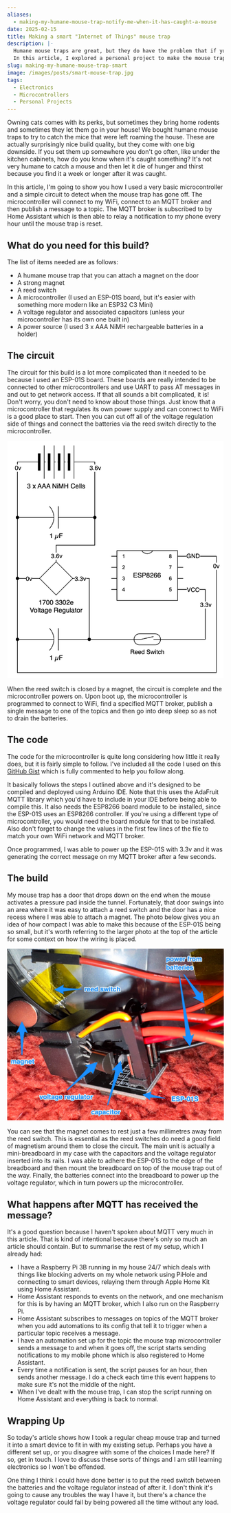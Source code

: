 ```yaml
---
aliases:
  - making-my-humane-mouse-trap-notify-me-when-it-has-caught-a-mouse
date: 2025-02-15
title: Making a smart "Internet of Things" mouse trap
description: |-
  Humane mouse traps are great, but they do have the problem that if you don't notice they've caught something, they're not so humane any more.
  In this article, I explored a personal project to make the mouse trap smarter so it can notify me when a mouse has been caught.
slug: making-my-humane-mouse-trap-smart
image: /images/posts/smart-mouse-trap.jpg
tags:
  - Electronics
  - Microcontrollers
  - Personal Projects
---
```


Owning cats comes with its perks, but sometimes they bring home rodents and sometimes they let them go in your house!
We bought humane mouse traps to try to catch the mice that were left roaming the house.
These are actually surprisingly nice build quality, but they come with one big downside.
If you set them up somewhere you don't go often, like under the kitchen cabinets, how do you know when it's caught something?
It's not very humane to catch a mouse and then let it die of hunger and thirst because you find it a week or longer after it was caught.

In this article, I'm going to show you how I used a very basic microcontroller and a simple circuit to detect when the mouse trap has gone off.
The microcontroller will connect to my WiFi, connect to an MQTT broker and then publish a message to a topic.
The MQTT broker is subscribed to by Home Assistant which is then able to relay a notification to my phone every hour until the mouse trap is reset.

## What do you need for this build?

The list of items needed are as follows:

- A humane mouse trap that you can attach a magnet on the door
- A strong magnet
- A reed switch
- A microcontroller (I used an ESP-01S board, but it's easier with something more modern like an ESP32 C3 Mini)
- A voltage regulator and associated capacitors (unless your microcontroller has its own one built in)
- A power source (I used 3 x AAA NiMH rechargeable batteries in a holder)

## The circuit

The circuit for this build is a lot more complicated than it needed to be because I used an ESP-01S board.
These boards are really intended to be connected to other microcontrollers and use UART to pass AT messages in and out to get network access.
If that all sounds a bit complicated, it is!
Don't worry, you don't need to know about those things.
Just know that a microcontroller that regulates its own power supply and can connect to WiFi is a good place to start.
Then you can cut off all of the voltage regulation side of things and connect the batteries via the reed switch directly to the microcontroller.

![The human mouse trap microcontroller circuit diagram](circuit-diagram.png)

When the reed switch is closed by a magnet, the circuit is complete and the microcontroller powers on.
Upon boot up, the microcontroller is programmed to connect to WiFi, find a specified MQTT broker, publish a single message to one of the topics and then go into deep sleep so as not to drain the batteries.

## The code

The code for the microcontroller is quite long considering how little it really does, but it is fairly simple to follow.
I've included all the code I used on this [GitHub Gist](https://gist.github.com/sdjmchattie/cb33a9a196ec428d351d6c41acd6353f) which is fully commented to help you follow along.

It basically follows the steps I outlined above and it's designed to be compiled and deployed using Arduino IDE.
Note that this uses the AdaFruit MQTT library which you'd have to include in your IDE before being able to compile this.
It also needs the ESP8266 board module to be installed, since the ESP-01S uses an ESP8266 controller.
If you're using a different type of microcontroller, you would need the board module for that to be installed.
Also don't forget to change the values in the first few lines of the file to match your own WiFi network and MQTT broker.

Once programmed, I was able to power up the ESP-01S with 3.3v and it was generating the correct message on my MQTT broker after a few seconds.

## The build

My mouse trap has a door that drops down on the end when the mouse activates a pressure pad inside the tunnel.
Fortunately, that door swings into an area where it was easy to attach a reed switch and the door has a nice recess where I was able to attach a magnet.
The photo below gives you an idea of how compact I was able to make this because of the ESP-01S being so small, but it's worth referring to the larger photo at the top of the article for some context on how the wiring is placed.

![The electronics attached to the mouse trap](electronics-close-up.jpg)

You can see that the magnet comes to rest just a few millimetres away from the reed switch.
This is essential as the reed switches do need a good field of magnetism around them to close the circuit.
The main unit is actually a mini-breadboard in my case with the capacitors and the voltage regulator inserted into its rails.
I was able to adhere the ESP-01S to the edge of the breadboard and then mount the breadboard on top of the mouse trap out of the way.
Finally, the batteries connect into the breadboard to power up the voltage regulator, which in turn powers up the microcontroller.

## What happens after MQTT has received the message?

It's a good question because I haven't spoken about MQTT very much in this article.
That is kind of intentional because there's only so much an article should contain.
But to summarise the rest of my setup, which I already had:

- I have a Raspberry Pi 3B running in my house 24/7 which deals with things like blocking adverts on my whole network using PiHole and connecting to smart devices, relaying them through Apple Home Kit using Home Assistant.
- Home Assistant responds to events on the network, and one mechanism for this is by having an MQTT broker, which I also run on the Raspberry Pi.
- Home Assistant subscribes to messages on topics of the MQTT broker when you add automations to its config that tell it to trigger when a particular topic receives a message.
- I have an automation set up for the topic the mouse trap microcontroller sends a message to and when it goes off, the script starts sending notifications to my mobile phone which is also registered to Home Assistant.
- Every time a notification is sent, the script pauses for an hour, then sends another message.
  I do a check each time this event happens to make sure it's not the middle of the night.
- When I've dealt with the mouse trap, I can stop the script running on Home Assistant and everything is back to normal.

## Wrapping Up

So today's article shows how I took a regular cheap mouse trap and turned it into a smart device to fit in with my existing setup.
Perhaps you have a different set up, or you disagree with some of the choices I made here?
If so, get in touch.
I love to discuss these sorts of things and I am still learning electronics so I won't be offended.

One thing I think I could have done better is to put the reed switch between the batteries and the voltage regulator instead of after it.
I don't think it's going to cause any troubles the way I have it, but there's a chance the voltage regulator could fail by being powered all the time without any load.
